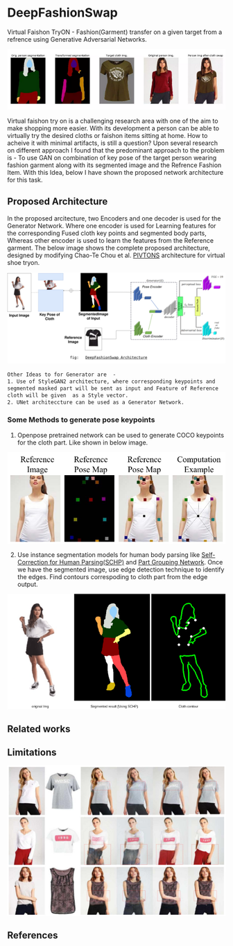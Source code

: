 # DeepFashionSwap
Virtual Faishon TryON - Fashion(Garment) transfer on a given target from a refrence using Generative Adversarial Networks. 

<p align="center">
  <img src="/images/fswap.png"></p>


Virtual faishon try on is a challenging research area with one of the aim to make shopping more easier. With its development a person can be able to virtually try the desired cloths or faishon items sitting at home. How to acheive it with minimal artifacts, is still a question? Upon several research on different approach I found that the predominant approach to the problem is - To use GAN on combination of key pose of the target person wearing fashion garment along with its segmented image and the Refrence Fashion Item. With this Idea, below I have shown the proposed network architecture for this task.


## Proposed Architecture

In the proposed arcitecture, two Encoders and one decoder is used for the Generator Network. Where one encoder is used for Learning features for the corresponding Fused cloth key points and segmented body parts, Whereas other encoder is used to learn the features from the Reference garment. The below image shows the complete proposed architecture, designed by modifying Chao-Te Chou et al. [PIVTONS](https://winstonhsu.info/pubs/pivtons-virtual-try-on-shoe/) architecture for virtual shoe tryon. 
<p align="center">
  <img src="/images/deepfashionswap.png"></p>

    Other Ideas to for Generator are  - 
    1. Use of StyleGAN2 architecture, where corresponding keypoints and segmented masked part will be sent as input and Feature of Reference cloth will be given  as a Style vector. 
    2. UNet architeccture can be used as a Generator Network.  

### Some Methods to generate pose keypoints

1. Openpose pretrained network can be used to generate COCO keypoints for the cloth part. Like shown in below image. 
    <p align="center">
  <img src="/images/OpenPoseKeyPoints.png"></p>
  
2.  Use instance segmentation models for human body parsing like [Self-Correction for Human Parsing(SCHP)](https://arxiv.org/abs/1910.09777) and [Part Grouping Network](https://arxiv.org/abs/1808.00157). Once we have the segmented image, use edge detection technique to identify the edges. Find contours correspoding to cloth part from the edge output. 

<p align="center"><img src="/images/Clothcontour.png"></p>

## Related works


## Limitations


<p align="center">
  <img src="/images/artifacts.png"></p>

## References
